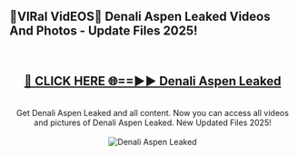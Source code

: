 <h2>🔴VIRal VidEOS🔴 Denali Aspen Leaked Videos And Photos - Update Files 2025!</h2>
<br>
<div align="center">
<h2><a href="https://virallinks.top/odZfE0" rel="nofollow">🔴 CLICK HERE 🌐==►► Denali Aspen Leaked</a></h2>
<br>
Get Denali Aspen Leaked and all content. Now you can access all videos and pictures of Denali Aspen Leaked. New Updated Files 2025!
<br>
<br>
<a href="https://virallinks.top/odZfE0" rel="nofollow" data-target="animated-image.originalLink"><img src="https://i.imgur.com/dJHk4Zq.gif)" alt="Denali Aspen Leaked" style="max-width: 100%; display: inline-block;" data-target="animated-image.originalImage"></a>
</div>
<br>
